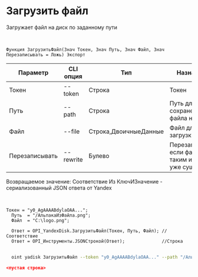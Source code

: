 ﻿---
sidebar_position: 10
---

# Загрузить файл
 Загружает файл на диск по заданному пути


<br/>


`Функция ЗагрузитьФайл(Знач Токен, Знач Путь, Знач Файл, Знач Перезаписывать = Ложь) Экспорт`

  | Параметр | CLI опция | Тип | Назначение |
  |-|-|-|-|
  | Токен | --token | Строка | Токен |
  | Путь | --path | Строка | Путь для сохранение файла на Диске |
  | Файл | --file | Строка,ДвоичныеДанные | Файл для загрузки |
  | Перезаписывать | --rewrite | Булево | Перезаписывать, если файл с таким именем уже существует |

  
  Возвращаемое значение:   Соответствие Из КлючИЗначение - сериализованный JSON ответа от Yandex 

<br/>




```bsl title="Пример кода"
Токен = "y0_AgAAAABdylaOAA...";
  Путь  = "/АльпакаИзФайла.png";
  Файл  = "C:\logo.png";
  
  Ответ = OPI_YandexDisk.ЗагрузитьФайл(Токен, Путь, Файл); //Соответствие
  Ответ = OPI_Инструменты.JSONСтрокой(Ответ);              //Строка
```
	


```sh title="Пример команды CLI"
    
  oint yadisk ЗагрузитьФайл --token "y0_AgAAAABdylaOAA..." --path "/АльпакаИзФайла.png" --file "C:\logo.png" --rewrite %rewrite%

```

```json title="Результат"
<пустая строка>
```
